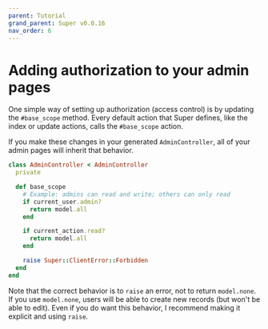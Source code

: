 ```yaml
---
parent: Tutorial
grand_parent: Super v0.0.16
nav_order: 6
---
```

# Adding authorization to your admin pages

One simple way of setting up authorization (access control) is by updating the `#base_scope` method. Every default action that Super defines, like the index or update actions, calls the `#base_scope` action.

If you make these changes in your generated `AdminController`, all of your admin pages will inherit that behavior.

```ruby
class AdminController < AdminController
  private

  def base_scope
    # Example: admins can read and write; others can only read
    if current_user.admin?
      return model.all
    end

    if current_action.read?
      return model.all
    end

    raise Super::ClientError::Forbidden
  end
end
```

Note that the correct behavior is to `raise` an error, not to return `model.none`. If you use `model.none`, users will be able to create new records (but won't be able to edit). Even if you do want this behavior, I recommend making it explicit and using `raise`.
